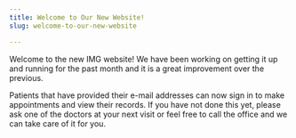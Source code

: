 ```yaml
---
title: Welcome to Our New Website!
slug: welcome-to-our-new-website

---
```

Welcome to the new IMG website! We have been working on getting it up and running for the past month and it is a great improvement over the previous. 

Patients that have provided their e-mail addresses can now sign in to make appointments and view their records. If you have not done this yet, please ask one of the doctors at your next visit or feel free to call the office and we can take care of it for you.